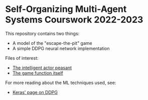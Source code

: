 # Self-Organizing Multi-Agent Systems Courswork 2022-2023

This repository contains two things:

- A model of the "escape-the-pit" game
- A simple DDPG neural network implementation

Files of interest: 

- [The intelligent actor peasant](./source/game/actors/ddpg_peasant.py)
- [The game function itself](./source/game/game.py)

For more reading about the ML techniques used, see:

- [Keras' page on DDPG](https://keras.io/examples/rl/ddpg_pendulum/)

